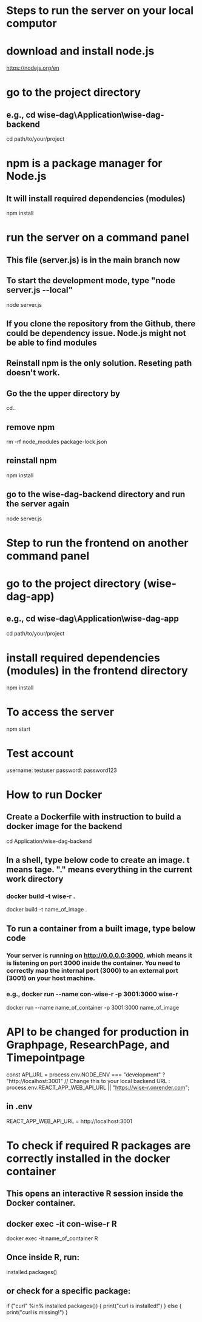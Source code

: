 # Steps to run the server on your local computor

# download and install node.js
https://nodejs.org/en

# go to the project directory
## e.g., cd wise-dag\Application\wise-dag-backend
cd path/to/your/project

# npm is a package manager for Node.js
## It will install required dependencies (modules)

npm install

# run the server on a command panel
## This file (server.js) is in the main branch now
## To start the development mode, type "node server.js --local"
node server.js
## If you clone the repository from the Github, there could be dependency issue. Node.js might not be able to find modules
## Reinstall npm is the only solution. Reseting path doesn't work.
## Go the the upper directory by
cd..
## remove npm
rm -rf node_modules package-lock.json
## reinstall npm
npm install
## go to the wise-dag-backend directory and run the server again
node server.js








# Step to run the frontend on another command panel

# go to the project directory (wise-dag-app)
## e.g., cd wise-dag\Application\wise-dag-app
cd path/to/your/project

# install required dependencies (modules) in the frontend directory
npm install

# To access the server
npm start

# Test account
username: testuser
password: password123








# How to run Docker
## Create a Dockerfile with instruction to build a docker image for the backend
cd Application/wise-dag-backend
## In a shell, type below code to create an image. t means tage. "." means everything in the current work directory
### docker build -t wise-r .
docker build -t name_of_image .
## To run a container from a built image, type below code
### Your server is running on http://0.0.0.0:3000, which means it is listening on port 3000 inside the container. You need to correctly map the internal port (3000) to an external port (3001) on your host machine.

### e.g., docker run --name con-wise-r -p 3001:3000 wise-r
docker run --name name_of_container -p 3001:3000 name_of_image

# API to be changed for production in Graphpage, ResearchPage, and Timepointpage

const API_URL =
  process.env.NODE_ENV === "development"
    ? "http://localhost:3001" // Change this to your local backend URL
    : process.env.REACT_APP_WEB_API_URL || "https://wise-r.onrender.com";

## in .env
REACT_APP_WEB_API_URL = http://localhost:3001

# To check if required R packages are correctly installed in the docker container
## This opens an interactive R session inside the Docker container.
## docker exec -it con-wise-r R
docker exec -it name_of_container R
## Once inside R, run:
installed.packages()

## or check for a specific package:
if ("curl" %in% installed.packages()) {
  print("curl is installed!")
} else {
  print("curl is missing!")
}
